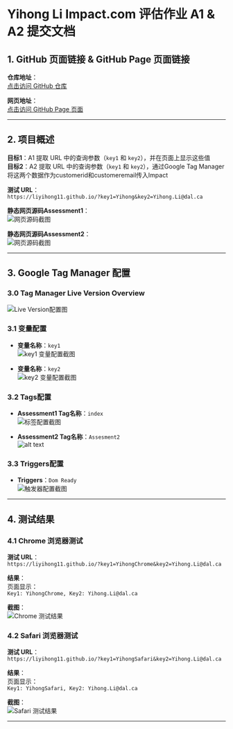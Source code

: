 # Yihong Li Impact.com 评估作业 A1 & A2 提交文档

## 1. GitHub 页面链接 & GitHub Page 页面链接 
**仓库地址**：  
[点击访问 GitHub 仓库](https://github.com/liyihong11/liyihong11.github.io)    

**网页地址**：  
[点击访问 GitHub Page 页面](https://liyihong11.github.io/)    

---

## 2. 项目概述
**目标1**：A1 提取 URL 中的查询参数（`key1` 和 `key2`），并在页面上显示这些值  
**目标2**：A2 提取 URL 中的查询参数（`key1` 和 `key2`），通过Google Tag Manager将这两个数据作为customerid和customeremail传入Impact  

**测试 URL**：  
`https://liyihong11.github.io/?key1=Yihong&key2=Yihong.Li@dal.ca`

**静态网页源码Assessment1**：  
![网页源码截图](image-8.png)

**静态网页源码Assessment2**：  
![网页源码截图](image-9.png)

---

## 3. Google Tag Manager 配置

### 3.0 Tag Manager Live Version Overview
![Live Version配置图](image-13.png)

### 3.1 变量配置
- ​**变量名称**：`key1`  
  ![key1 变量配置截图](image.png)  

- ​**变量名称**：`key2`  
  ![key2 变量配置截图](image-1.png)  

### 3.2 Tags配置  
- ​**Assessment1 Tag名称**：`index`  
  ![标签配置截图](image-2.png)  

- ​**Assessment2 Tag名称**：`Assesment2`  
  ![alt text](image-10.png)    

### 3.3 Triggers配置
- ​**Triggers**：`Dom Ready`  
  ![触发器配置截图](image-3.png)  

---

## 4. 测试结果

### 4.1 Chrome 浏览器测试
**测试 URL**：  
`https://liyihong11.github.io/?key1=YihongChrome&key2=Yihong.Li@dal.ca`

**结果**：  
页面显示：  
`Key1: YihongChrome, Key2: Yihong.Li@dal.ca`

**截图**：  
![Chrome 测试结果](image-11.png)

### 4.2 Safari 浏览器测试
**测试 URL**：  
`https://liyihong11.github.io/?key1=YihongSafari&key2=Yihong.Li@dal.ca`

**结果**：  
页面显示：  
`Key1: YihongSafari, Key2: Yihong.Li@dal.ca`

**截图**：  
![Safari 测试结果](image-12.png)

---
